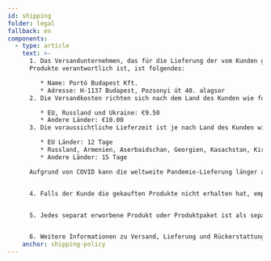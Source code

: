 ```yaml
---
id: shipping
folder: legal
fallback: en
components:
  - type: article
    text: >-
      1. Das Versandunternehmen, das für die Lieferung der vom Kunden gekauften
      Produkte verantwortlich ist, ist folgendes:

         * Name: Portó Budapest Kft.
         * Adresse: H-1137 Budapest, Pozsonyi út 40. alagsor
      2. Die Versandkosten richten sich nach dem Land des Kunden wie folgt:

         * EU, Russland und Ukraine: €9.50
         * Andere Länder: €10.00
      3. Die voraussichtliche Lieferzeit ist je nach Land des Kunden wie folgt:

         * EU Länder: 12 Tage
         * Russland, Armenien, Aserbaidschan, Georgien, Kasachstan, Kirgisistan, Moldawien, Tadschikistan, Turkmenistan, Ukraine, Usbekistan: 19 Tage
         * Andere Länder: 15 Tage

      Aufgrund von COVID kann die weltweite Pandemie-Lieferung länger als üblich dauern.


      4. Falls der Kunde die gekauften Produkte nicht erhalten hat, empfehlen wir ihm, unser Unternehmen über die folgende E-Mail-Adresse zu kontaktieren: [shop@urosystem.com](mailto:shop@urosystem.com)


      5. Jedes separat erworbene Produkt oder Produktpaket ist als separate Einheit zu versenden.


      6. Weitere Informationen zu Versand, Lieferung und Rückerstattung, die oben nicht aufgeführt wurden, sind in unseren \[Allgemeinen Geschäftsbedingungen](/terms-of-service) enthalten.
    anchor: shipping-policy
---
```

